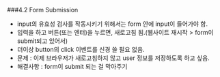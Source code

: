 

###4.2 Form Submission
- input의 유효성 검사를 작동시키기 위해서는 form 안에 input이 들어가야 함.
- 입력을 하고 버튼(또는 엔터)을 누르면, 새로고침 됨.(웹사이트 재시작 > form이 submit되고 있어서)
- 더이상 button의 click 이벤트를 신경 쓸 필요 없음.
- 문제 : 이제 브라우저가 새로고침하지 않고 user 정보를 저장하도록 하고 싶음.
- 해결사항 : form이 submit 되는 걸 막아주기